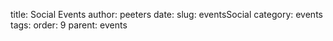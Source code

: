 title: Social Events
author: peeters
date:
slug: eventsSocial
category: events
tags:
order: 9
parent: events
